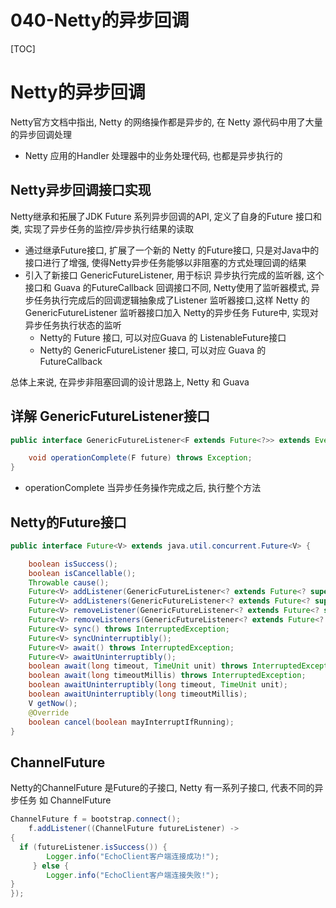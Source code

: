 # 040-Netty的异步回调

[TOC]

# Netty的异步回调

Netty官方文档中指出, Netty 的网络操作都是异步的, 在 Netty 源代码中用了大量的异步回调处理

- Netty 应用的Handler 处理器中的业务处理代码, 也都是异步执行的

## Netty异步回调接口实现

Netty继承和拓展了JDK Future 系列异步回调的API,  定义了自身的Future 接口和类, 实现了异步任务的监控/异步执行结果的读取

- 通过继承Future接口, 扩展了一个新的 Netty 的Future接口, 只是对Java中的接口进行了增强, 使得Netty异步任务能够以非阻塞的方式处理回调的结果
- 引入了新接口 GenericFutureListener, 用于标识 异步执行完成的监听器, 这个接口和 Guava 的FutureCallback 回调接口不同, Netty使用了监听器模式, 异步任务执行完成后的回调逻辑抽象成了Listener 监听器接口,这样 Netty 的GenericFutureListener 监听器接口加入 Netty的异步任务 Future中, 实现对异步任务执行状态的监听
  - Netty的 Future 接口, 可以对应Guava 的 ListenableFuture接口
  - Netty的 GenericFutureListener 接口, 可以对应 Guava 的FutureCallback

总体上来说, 在异步非阻塞回调的设计思路上, Netty 和 Guava

## 详解 GenericFutureListener接口

```java
public interface GenericFutureListener<F extends Future<?>> extends EventListener {

    void operationComplete(F future) throws Exception;
}
```

- operationComplete 当异步任务操作完成之后, 执行整个方法

## Netty的Future接口

```java
public interface Future<V> extends java.util.concurrent.Future<V> {

    boolean isSuccess();
    boolean isCancellable();
    Throwable cause();
    Future<V> addListener(GenericFutureListener<? extends Future<? super V>> listener);
    Future<V> addListeners(GenericFutureListener<? extends Future<? super V>>... listeners);
    Future<V> removeListener(GenericFutureListener<? extends Future<? super V>> listener);
    Future<V> removeListeners(GenericFutureListener<? extends Future<? super V>>... listeners);
    Future<V> sync() throws InterruptedException;
    Future<V> syncUninterruptibly();
    Future<V> await() throws InterruptedException;
    Future<V> awaitUninterruptibly();
    boolean await(long timeout, TimeUnit unit) throws InterruptedException;
    boolean await(long timeoutMillis) throws InterruptedException;
    boolean awaitUninterruptibly(long timeout, TimeUnit unit);
    boolean awaitUninterruptibly(long timeoutMillis);
    V getNow();
    @Override
    boolean cancel(boolean mayInterruptIfRunning);
}
```

## ChannelFuture

Netty的ChannelFuture 是Future的子接口,  Netty 有一系列子接口, 代表不同的异步任务 如 ChannelFuture

```java
ChannelFuture f = bootstrap.connect();
	f.addListener((ChannelFuture futureListener) ->
{
  if (futureListener.isSuccess()) {
		Logger.info("EchoClient客户端连接成功!");
	 } else {
		Logger.info("EchoClient客户端连接失败!");
}
});
```

